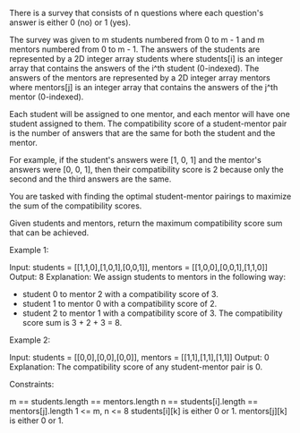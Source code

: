 There is a survey that consists of n questions where each question's answer
is either 0 (no) or 1 (yes).

The survey was given to m students numbered from 0 to m - 1 and m mentors
numbered from 0 to m - 1. The answers of the students are represented by a 2D
integer array students where students[i] is an integer array that contains
the answers of the i^th student (0-indexed). The answers of the mentors are
represented by a 2D integer array mentors where mentors[j] is an integer
array that contains the answers of the j^th mentor (0-indexed).

Each student will be assigned to one mentor, and each mentor will have one
student assigned to them. The compatibility score of a student-mentor pair is
the number of answers that are the same for both the student and the
mentor.


For example, if the student's answers were [1, 0, 1] and the mentor's answers
were [0, 0, 1], then their compatibility score is 2 because only the second
and the third answers are the same.


You are tasked with finding the optimal student-mentor pairings to maximize
the sum of the compatibility scores.

Given students and mentors, return the maximum compatibility score sum that
can be achieved.


Example 1:


Input: students = [[1,1,0],[1,0,1],[0,0,1]], mentors =
[[1,0,0],[0,0,1],[1,1,0]]
Output: 8
Explanation: We assign students to mentors in the following way:
- student 0 to mentor 2 with a compatibility score of 3.
- student 1 to mentor 0 with a compatibility score of 2.
- student 2 to mentor 1 with a compatibility score of 3.
The compatibility score sum is 3 + 2 + 3 = 8.


Example 2:


Input: students = [[0,0],[0,0],[0,0]], mentors = [[1,1],[1,1],[1,1]]
Output: 0
Explanation: The compatibility score of any student-mentor pair is 0.



Constraints:


m == students.length == mentors.length
n == students[i].length == mentors[j].length
1 <= m, n <= 8
students[i][k] is either 0 or 1.
mentors[j][k] is either 0 or 1.




